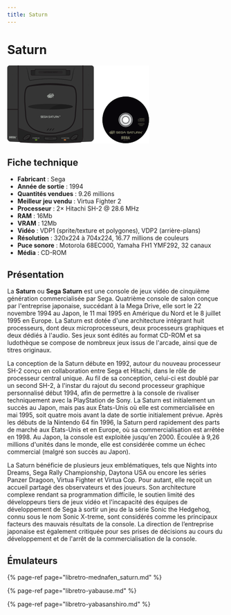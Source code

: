 ```yaml
---
title: Saturn
---
```


# Saturn

![](/migration-images/emulateurs/consoles-de-salon/saturn/saturn.svg)

## Fiche technique

* **Fabricant** : Sega
* **Année de sortie** : 1994
* **Quantités vendues** : 9.26 millions
* **Meilleur jeu vendu** : Virtua Fighter 2
* **Processeur** : 2× Hitachi SH-2 @ 28.6 MHz
* **RAM** : 16Mb
* **VRAM** : 12Mb
* **Vidéo** : VDP1 \(sprite/texture et polygones\), VDP2 \(arrière-plans\)
* **Résolution** : 320x224 à 704x224, 16.77 millions de couleurs
* **Puce sonore** : Motorola 68EC000, Yamaha FH1 YMF292, 32 canaux
* **Média** : CD-ROM

## Présentation

La **Saturn** ou **Sega Saturn** est une console de jeux vidéo de cinquième génération commercialisée par Sega. Quatrième console de salon conçue par l'entreprise japonaise, succédant à la Mega Drive, elle sort le 22 novembre 1994 au Japon, le 11 mai 1995 en Amérique du Nord et le 8 juillet 1995 en Europe. La Saturn est dotée d'une architecture intégrant huit processeurs, dont deux microprocesseurs, deux processeurs graphiques et deux dédiés à l'audio. Ses jeux sont édités au format CD-ROM et sa ludothèque se compose de nombreux jeux issus de l'arcade, ainsi que de titres originaux.

La conception de la Saturn débute en 1992, autour du nouveau processeur SH-2 conçu en collaboration entre Sega et Hitachi, dans le rôle de processeur central unique. Au fil de sa conception, celui-ci est doublé par un second SH-2, à l'instar du rajout du second processeur graphique personnalisé début 1994, afin de permettre à la console de rivaliser techniquement avec la PlayStation de Sony. La Saturn est initialement un succès au Japon, mais pas aux États-Unis où elle est commercialisée en mai 1995, soit quatre mois avant la date de sortie initialement prévue. Après les débuts de la Nintendo 64 fin 1996, la Saturn perd rapidement des parts de marché aux États-Unis et en Europe, où sa commercialisation est arrêtée en 1998. Au Japon, la console est exploitée jusqu'en 2000. Écoulée à 9,26 millions d'unités dans le monde, elle est considérée comme un échec commercial \(malgré son succès au Japon\).

La Saturn bénéficie de plusieurs jeux emblématiques, tels que Nights into Dreams, Sega Rally Championship, Daytona USA ou encore les séries Panzer Dragoon, Virtua Fighter et Virtua Cop. Pour autant, elle reçoit un accueil partagé des observateurs et des joueurs. Son architecture complexe rendant sa programmation difficile, le soutien limité des développeurs tiers de jeux vidéo et l'incapacité des équipes de développement de Sega à sortir un jeu de la série Sonic the Hedgehog, connu sous le nom Sonic X-treme, sont considérés comme les principaux facteurs des mauvais résultats de la console. La direction de l’entreprise japonaise est également critiquée pour ses prises de décisions au cours du développement et de l'arrêt de la commercialisation de la console.

## Émulateurs

{% page-ref page="libretro-mednafen\_saturn.md" %}

{% page-ref page="libretro-yabause.md" %}

{% page-ref page="libretro-yabasanshiro.md" %}

